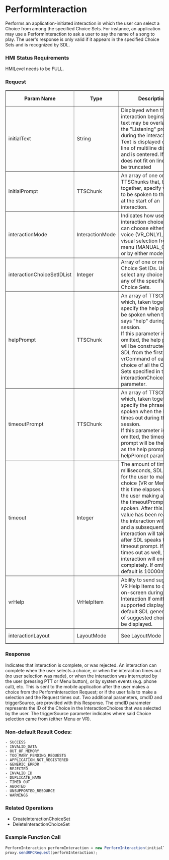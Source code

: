 # PerformInteraction

Performs an application-initiated interaction in which the user can select a Choice from among the specified Choice Sets. For instance, an application may use a PerformInteraction to ask a user to say the name of a song to play. The user's response is only valid if it appears in the specified Choice Sets and is recognized by SDL.

### HMI Status Requirements ###

HMILevel needs to be FULL.

### Request ###

  <table border="1" rules="all">
  		<tr>
  			<th>Param Name</th>
  			<th>Type</th>
  			<th>Description</th>
                  <th> Req.</th>
  			<th>Notes</th>
  			<th>Version Available</th>
  		</tr>
  		<tr>
  			<td>initialText</td>
  			<td>String</td>
  			<td>Displayed when the interaction begins. This text may be overlaid by the "Listening" prompt during the interaction. Text is displayed on first line of multiline display, and is centered. If text does not fit on line, it will be truncated</td>
                  <td>Y</td>
  			<td>maxlength:500</td>
  			<td>SmartDeviceLink 1.0</td>
  		</tr>
  		<tr>
  			<td>initialPrompt</td>
  			<td>TTSChunk</td>
  			<td>An array of one or more TTSChunks that, taken together, specify what is to be spoken to the user at the start of an interaction.</td>
                  <td>Y</td>
  			<td>minsize:1<br>maxsize:100</td>
  			<td>SmartDeviceLink 1.0</td>
  		</tr>
  		<tr>
  			<td>interactionMode</td>
  			<td>InteractionMode</td>
  			<td>Indicates how user selects interaction choice. User can choose either by voice (VR_ONLY), by visual selection from the menu (MANUAL_ONLY), or by either mode (BOTH). </td>
                  <td>Y</td>
  			<td></td>
  			<td>SmartDeviceLink 1.0</td>
  		</tr>
  		<tr>
  			<td>interactionChoiceSetIDList</td>
  			<td>Integer</td>
  			<td>Array of one or more Choice Set IDs. User can select any choice from any of the specified Choice Sets.</td>
                  <td>Y</td>
  			<td>minsize:0<br>maxsize:100<br>minvalue:0<br>maxvalue:2000000000</td>
  			<td>SmartDeviceLink 1.0</td>
  		</tr>
  		<tr>
  			<td>helpPrompt</td>
  			<td>TTSChunk</td>
  			<td>An array of TTSChunks which, taken together, specify the help phrase to be spoken when the user says "help" during the VR session. <br>If this parameter is omitted, the help prompt will be constructed by SDL from the first vrCommand of each choice of all the Choice Sets specified in the interactionChoiceSetIDList parameter. </td>
                  <td>N</td>
  			<td>minsize:1<br>maxsize:100<br><p><p>The helpPrompt specified in SetGlobalProperties is not used by PerformInteraction.</td>
  			<td>SmartDeviceLink 1.0</td>
  		</tr>
  		<tr>
  			<td>timeoutPrompt</td>
  			<td>TTSChunk</td>
  			<td>An array of TTSChunks which, taken together, specify the phrase to be spoken when the listen times out during the VR session. <br>If this parameter is omitted, the timeout prompt will be the same as the help prompt (see helpPrompt parameter). </td>
                  <td>N</td>
  			<td>The timeoutPrompt specified in SetGlobalProperties is not used by PerformInteraction. <br>minsize:1<br>maxsize:100</td>
  			<td>SmartDeviceLink 1.0</td>
  		</tr>
  		<tr>
  			<td>timeout</td>
  			<td>Integer</td>
  			<td>The amount of time, in milliseconds, SDL will wait for the user to make a choice (VR or Menu). If this time elapses without the user making a choice, the timeoutPrompt will be spoken. After this timeout value has been reached, the interaction will stop and a subsequent interaction will take place after SDL speaks the timeout prompt. If that times out as well, the interaction will end completely. If omitted, the default is 10000ms.</td>
                  <td>N</td>
  			<td>minvalue:5000<br>maxvalue:100000<br>defvalue:10000</td>
  			<td>SmartDeviceLink 1.0</td>
  		</tr>
  		<tr>
  			<td>vrHelp</td>
  			<td>VrHelpItem</td>
  			<td>Ability to send suggested VR Help Items to display on-screen during Perform Interaction If omitted on supported displays, the default SDL generated list of suggested choices will be displayed.</td>
                  <td>N</td>
  			<td>Min = 1<br>Max = 100</td>
  			<td>SmartDeviceLink 2.0</td>
  		</tr>
  		<tr>
  			<td>interactionLayout</td>
  			<td>LayoutMode</td>
  			<td>See LayoutMode</td>
                  <td>N</td>
  			<td></td>
  			<td>SmartDeviceLink 3.0</td>
  		</tr>
   </table>

### Response ###

Indicates that interaction is complete, or was rejected.
An interaction can complete when the user selects a choice, or when the interaction times out (no user selection was made), or when the interaction was interrupted by the user (pressing PTT or Menu button), or by system events (e.g. phone call), etc.
This is sent to the mobile application after the user makes a choice from the PerformInteraction Request; or if the user fails to make a selection and the Request times out. Two additional parameters, cmdID and triggerSource, are provided with this Response. The cmdID parameter represents the ID of the Choice in the InteractionChoices that was selected by the user. The triggerSource parameter indicates where said Choice selection came from (either Menu or VR).

### Non-default Result Codes: ###

	- SUCCESS
	- INVALID_DATA
	- OUT_OF_MEMORY
	- TOO_MANY_PENDING_REQUESTS
	- APPLICATION_NOT_REGISTERED
	- GENERIC_ERROR
	- REJECTED
	- INVALID_ID
	- DUPLICATE_NAME
	- TIMED_OUT
	- ABORTED
	- UNSUPPORTED_RESOURCE
	- WARNINGS

### Related Operations ###

* CreateInteractionChoiceSet
* DeleteInteractionChoiceSet

### Example Function Call ###

```java
PerformInteraction performInteraction = new PerformInteraction(initialTest, interactionMode, interactionChoiceSetIDList);
proxy.sendRPCRequest(performInteraction);
```